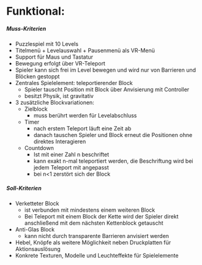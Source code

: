 # Funktional:

##### Muss-Kriterien

- Puzzlespiel mit 10 Levels
- Titelmenü + Levelauswahl + Pausenmenü als VR-Menü
- Support für Maus und Tastatur
- Bewegung erfolgt über VR-Teleport
- Spieler kann sich frei im Level bewegen und wird nur von Barrieren und Blöcken gestoppt
- Zentrales Spielelement: teleportierender Block
    * Spieler tauscht Position mit Block über Anvisierung mit Controller
    * besitzt Physik, ist gravitativ
- 3 zusätzliche Blockvariationen:
    * Zielblock
        * muss berührt werden für Levelabschluss
    * Timer
        * nach erstem Teleport läuft eine Zeit ab
        * danach tauschen Spieler und Block erneut die Positionen ohne direktes Interagieren
    * Countdown
        * Ist mit einer Zahl n beschriftet
        * kann exakt n-mal teleportiert werden, die Beschriftung wird bei jedem Teleport mit angepasst
        * bei n<1 zerstört sich der Block

##### Soll-Kriterien

- Verketteter Block
    * ist verbunden mit mindestens einem weiteren Block
    * Bei Teleport mit einem Block der Kette wird der Spieler direkt anschließend mit dem nächsten Kettenblock getauscht
- Anti-Glas Block
    * kann nicht durch transparente Barrieren anvisiert werden
- Hebel, Knöpfe als weitere Möglichkeit neben Druckplatten für Aktionsauslösung
- Konkrete Texturen, Modelle und Leuchteffekte für Spielelemente

